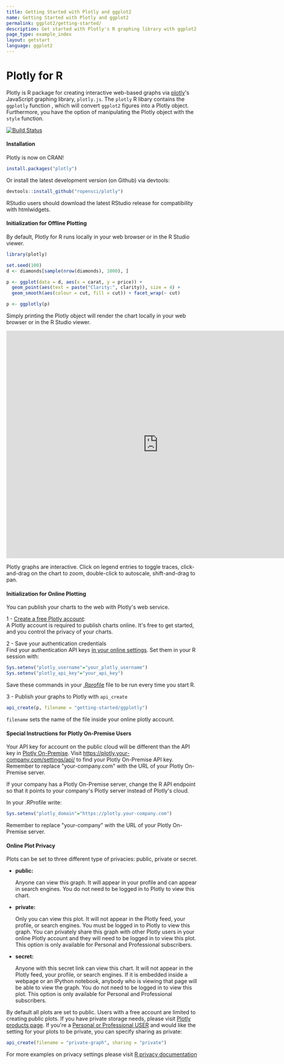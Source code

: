 ```yaml
---
title: Getting Started with Plotly and ggplot2
name: Getting Started with Plotly and ggplot2
permalink: ggplot2/getting-started/
description: Get started with Plotly's R graphing library with ggplot2 to make interactive, publication-quality graphs online.
page_type: example_index
layout: getstart
language: ggplot2
---
```




# Plotly for R

Plotly is R package for creating interactive web-based graphs via [plotly](https://plot.ly/)'s JavaScript graphing library, `plotly.js`.
The `plotly` R libary contains the `ggplotly` function , which will convert `ggplot2` figures into a Plotly object. Furthermore, you have the option of manipulating the Plotly object with the `style` function.

<a href="https://travis-ci.org/ropensci/plotly">
    <img alt="Build Status" style="margin: 0;" src="https://travis-ci.org/ropensci/plotly.png?branch=master">
</a>

#### Installation

Plotly is now on CRAN!


```r
install.packages("plotly")
```

Or install the latest development version (on Github) via devtools:


```r
devtools::install_github("ropensci/plotly")
```

RStudio users should download the latest RStudio release for compatibility with htmlwidgets.

#### Initialization for Offline Plotting

By default, Plotly for R runs locally in your web browser or in the R Studio viewer.


```r
library(plotly)

set.seed(100)
d <- diamonds[sample(nrow(diamonds), 1000), ]

p <- ggplot(data = d, aes(x = carat, y = price)) +
  geom_point(aes(text = paste("Clarity:", clarity)), size = 4) +
  geom_smooth(aes(colour = cut, fill = cut)) + facet_wrap(~ cut)

p <- ggplotly(p)
```

Simply printing the Plotly object will render the chart locally in your web browser or in the R Studio viewer.

<iframe src="https://plot.ly/~RPlotBot/5176.embed" width="800" height="600" id="igraph" scrolling="no" seamless="seamless" frameBorder="0"> </iframe>

Plotly graphs are interactive. Click on legend entries to toggle traces, click-and-drag on the chart to zoom, double-click to autoscale, shift-and-drag to pan.


#### Initialization for Online Plotting

You can publish your charts to the web with Plotly's web service.

1 - [Create a free Plotly account](https://plot.ly/api_signup):<br>
A Plotly account is required to publish charts online. It's free to get started, and you control the privacy of your charts.

2 - Save your authentication credentials<br>
Find your authentication API keys [in your online settings](https://plot.ly/settings/api). Set them in your R session with:


```r
Sys.setenv("plotly_username"="your_plotly_username")
Sys.setenv("plotly_api_key"="your_api_key")
```

Save these commands in your [.Rprofile](http://www.statmethods.net/interface/customizing.html) file to be run every time you start R.

3 - Publish your graphs to Plotly with `api_create`


```r
api_create(p, filename = "getting-started/ggplotly")
```

`filename` sets the name of the file inside your online plotly account.

#### Special Instructions for Plotly On-Premise Users

Your API key for account on the public cloud will be different than the API key in [Plotly On-Premise](https://plot.ly/product/enterprise/). Visit https://plotly.your-company.com/settings/api/ to find your Plotly On-Premise API key. Remember to replace "your-company.com" with the URL of your Plotly On-Premise server.

If your company has a Plotly On-Premise server, change the R API endpoint so that it points to your company's Plotly server instead of Plotly's cloud.

In your .RProfile write:


```r
Sys.setenv("plotly_domain"="https://plotly.your-company.com")
```

Remember to replace "your-company" with the URL of your Plotly On-Premise server.

#### Online Plot Privacy

Plots can be set to three different type of privacies: public, private or secret.

* **public:**

     Anyone can view this graph. It will appear in your profile
     and can appear in search engines. You do not need to be
     logged in to Plotly to view this chart.

* **private:**

     Only you can view this plot. It will not appear in the
     Plotly feed, your profile, or search engines. You must be
     logged in to Plotly to view this graph. You can privately
     share this graph with other Plotly users in your online
     Plotly account and they will need to be logged in to
     view this plot. This option is only available for Personal
     and Professional subscribers.

* **secret:**

     Anyone with this secret link can view this chart. It will
     not appear in the Plotly feed, your profile, or search
     engines. If it is embedded inside a webpage or an IPython
     notebook, anybody who is viewing that page will be able to
     view the graph. You do not need to be logged in to view
     this plot. This option is only available for Personal
     and Professional subscribers.

By default all plots are set to public. Users with a free account are limited to creating public plots. If you have private storage needs, please visit [Plotly products page](https://plot.ly/products). If you're a [Personal or Professional USER](https://plot.ly/settings/subscription/?modal=true&utm_source=api-docs&utm_medium=support-oss) and would like the setting for your plots to be private, you can specify sharing as private:


```r
api_create(filename = "private-graph", sharing = "private")
```

For more examples on privacy settings please visit [R privacy documentation](https://plot.ly/r/privacy/)
